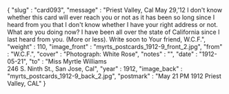 {
  "slug" : "card093",
  "message" : "Priest Valley, Cal May 29,'12 I don't know whether this card will ever reach you or not as it has been so long since I heard from you that I don't know whether I have your right address or not. What are you doing now? I have been all over the state of California since I last heard from you. (More or less). Write soon to Your friend, W.C.F.",
  "weight" : 110,
  "image_front" : "myrts_postcards_1912-9_front_2.jpg",
  "from" : "W.C.F.",
  "cover" : "Photograph: White Rose",
  "notes" : "",
  "date" : "1912-05-21",
  "to" : "Miss Myrtle Williams<br> 246 S. Ninth St., San Jose, Cal",
  "year" : 1912,
  "image_back" : "myrts_postcards_1912-9_back_2.jpg",
  "postmark" : "May 21 PM 1912 Priest Valley, CAL"
}
